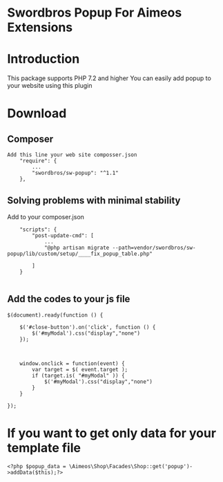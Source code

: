 # Swordbros Popup For Aimeos Extensions

# Introduction

This package supports PHP 7.2 and higher 
You can easily add popup to your website using this plugin
# Download

## Composer 

```
Add this line your web site composser.json 
    "require": {
        ...
        "swordbros/sw-popup": "^1.1"
    },
```

## Solving problems with minimal stability

Add to your composer.json

```
    "scripts": {
        "post-update-cmd": [
            ...
            "@php artisan migrate --path=vendor/swordbros/sw-popup/lib/custom/setup/____fix_popup_table.php"

        ]
    }


```
## Add the codes to your js file
```
$(document).ready(function () {

	$('#close-button').on('click', function () {
		$('#myModal').css("display","none")
	});



	window.onclick = function(event) {
		var target = $( event.target );
		if (target.is( "#myModal" )) {
			$('#myModal').css("display","none")
		}
	}

});

```

# If you want to get only data for your template file
```
<?php $popup_data = \Aimeos\Shop\Facades\Shop::get('popup')->addData($this);?>
```


